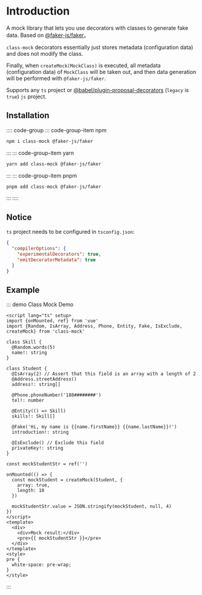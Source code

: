 # Introduction

A mock library that lets you use decorators with classes to generate fake data. Based on [@faker-js/faker](https://github.com/faker-js/faker)。

`class-mock` decorators essentially just stores metadata (configuration data) and does not modify the class.

Finally, when `createMock(MockClass)` is executed, all metadata (configuration data) of `MockClass` will be taken out, and then data generation will be performed with `@faker-js/faker`.

Supports any `ts` project or [@babel/plugin-proposal-decorators](https://babeljs.io/docs/en/babel-plugin-proposal-decorators) (`legacy` is `true`) `js` project.

## Installation

:::: code-group
::: code-group-item npm

```bash
npm i class-mock @faker-js/faker
```

:::
::: code-group-item yarn

```bash
yarn add class-mock @faker-js/faker
```

:::
::: code-group-item pnpm

```bash
pnpm add class-mock @faker-js/faker
```

:::
::::

## Notice

`ts` project needs to be configured in `tsconfig.json`:

```json
{
  "compilerOptions": {
    "experimentalDecorators": true,
    "emitDecoratorMetadata": true
  }
}
```

## Example

::: demo Class Mock Demo

```vue app.vue
<script lang="ts" setup>
import {onMounted, ref} from 'vue'
import {Random, IsArray, Address, Phone, Entity, Fake, IsExclude, createMock} from 'class-mock'

class Skill {
  @Random.words(5)
  name!: string
}

class Student {
  @IsArray(2) // Assert that this field is an array with a length of 2
  @Address.streetAddress()
  address!: string[]

  @Phone.phoneNumber('188########')
  tel!: number

  @Entity(() => Skill)
  skills!: Skill[]

  @Fake('Hi, my name is {{name.firstName}} {{name.lastName}}!')
  introduction!: string

  @IsExclude() // Exclude this field
  privateKey!: string
}

const mockStudentStr = ref('')

onMounted(() => {
  const mockStudent = createMock(Student, {
    array: true,
    length: 10
  })

  mockStudentStr.value = JSON.stringify(mockStudent, null, 4)
})
</script>
<template>
  <div>
    <div>Mock result:</div>
    <pre>{{ mockStudentStr }}</pre>
  </div>
</template>
<style>
pre {
  white-space: pre-wrap;
}
</style>
```

:::
